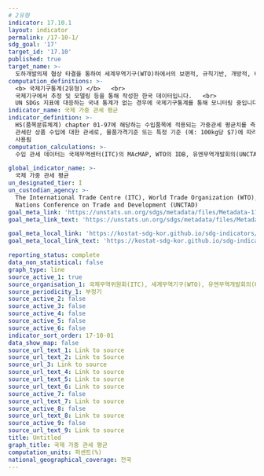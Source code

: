 ```yaml
---
# 2유형
indicator: 17.10.1
layout: indicator
permalink: /17-10-1/
sdg_goal: '17'
target_id: '17.10'
published: true
target_name: >-
  도하개발의제 협상 타결을 통하여 세계무역기구(WTO)하에서의 보편적, 규칙기반, 개방적, 비차별적, 공평한 다자무역제도 촉진
computation_definitions: >-
  <b> 국제기구통계(2유형) </b>   <br>
  국제기구에서 추정 및 모델링 등을 통해 작성한 한국 데이터입니다.   <br>
  UN SDGs 지표에 대응하는 국내 통계가 없는 경우에 국제기구통계를 통해 모니터링 중입니다. 
indicator_name: 국제 가중 관세 평균
indicator_definition: >-
  HS(품목분류체계) chapter 01-97에 해당하는 수입품목에 적용되는 가중관세 평균치를 측정함
  관세란 상품 수입에 대한 관세로, 물품가격기준 또는 특정 기준 (예: 100kg당 $7)에 따라 부과되며, 관세는 유사한 지역생산 상품에 대한 가격 우위를 창출하고 정부 수입을 높이기 위해 
  사용됨
computation_calculations: >-
  수입 관세 데이터는 국제무역센터(ITC)의 MAcMAP, WTO의 IDB, 유엔무역개발회의(UNCTAD)의 TRAINS 데이터베이스에서 수집 

global_indicator_name: >-
  국제 가중 관세 평균
un_designated_tier: I
un_custodian_agency: >-
  The International Trade Centre (ITC), World Trade Organization (WTO), United
  Nations Conference on Trade and Development (UNCTAD)
goal_meta_link: 'https://unstats.un.org/sdgs/metadata/files/Metadata-17-10-01.pdf'
goal_meta_link_text: 'https://unstats.un.org/sdgs/metadata/files/Metadata-17-10-01.pdf'

goal_meta_local_link: 'https://kostat-sdg-kor.github.io/sdg-indicators/public/data/Metadata-17-10-01_KOR.pdf'
goal_meta_local_link_text: 'https://kostat-sdg-kor.github.io/sdg-indicators/public/data/Metadata-17-10-01_KOR.pdf'

reporting_status: complete
data_non_statistical: false
graph_type: line
source_active_1: true
source_organisation_1: 국제무역위원회(ITC), 세계무역기구(WTO), 유엔무역개발회의(UNCTAD)
source_periodicity_1: 부정기
source_active_2: false
source_active_3: false
source_active_4: false
source_active_5: false
source_active_6: false
indicator_sort_order: 17-10-01
data_show_map: false
source_url_text_1: Link to source
source_url_text_2: Link to Source
source_url_3: Link to source
source_url_text_4: Link to source
source_url_text_5: Link to source
source_url_text_6: Link to source
source_active_7: false
source_url_text_7: Link to source
source_active_8: false
source_url_text_8: Link to source
source_active_9: false
source_url_text_9: Link to source
title: Untitled
graph_title: 국제 가중 관세 평균
computation_units: 퍼센트(%)
national_geographical_coverage: 전국
---
```

